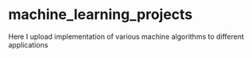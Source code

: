 # machine_learning_projects
Here I upload implementation of various machine algorithms to different applications
